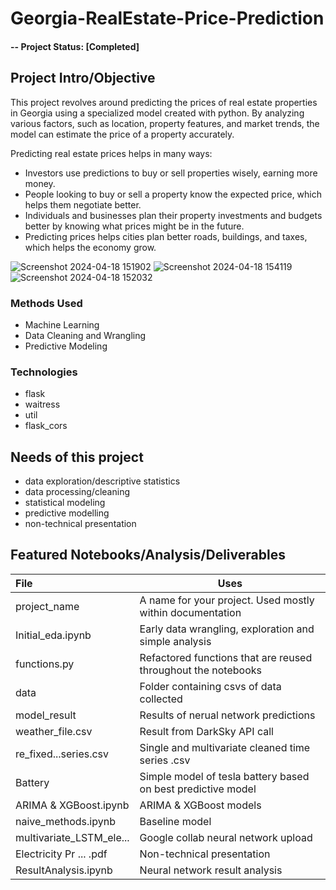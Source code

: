 # Georgia-RealEstate-Price-Prediction

#### -- Project Status: [Completed]

## Project Intro/Objective
This project revolves around predicting the prices of real estate properties in Georgia using a specialized model created with python. By analyzing various factors, such as location, property features, and market trends, the model can estimate the price of a property accurately.

Predicting real estate prices helps in many ways:

 * Investors use predictions to buy or sell properties wisely, earning more money.
 * People looking to buy or sell a property know the expected price, which helps them negotiate better.
 * Individuals and businesses plan their property investments and budgets better by knowing what prices might be in the future.
 * Predicting prices helps cities plan better roads, buildings, and taxes, which helps the economy grow.

![Screenshot 2024-04-18 151902](https://github.com/saudha-hbtlh/Georgia-RealEstate-Price-Prediction/assets/167196714/f42c502a-29ef-426d-b266-2526f7c8e2c5)
![Screenshot 2024-04-18 154119](https://github.com/saudha-hbtlh/Georgia-RealEstate-Price-Prediction/assets/167196714/efca045a-ef08-4370-a1f5-3932efed52d7)
![Screenshot 2024-04-18 152032](https://github.com/saudha-hbtlh/Georgia-RealEstate-Price-Prediction/assets/167196714/85a2dadc-6837-4037-9ba0-764e1707c451)


### Methods Used
* Machine Learning
* Data Cleaning and Wrangling
* Predictive Modeling

### Technologies
* flask
* waitress
* util
* flask_cors
## Needs of this project

- data exploration/descriptive statistics
- data processing/cleaning
- statistical modeling
- predictive modelling
- non-technical presentation


## Featured Notebooks/Analysis/Deliverables

| File                   | Uses |
| :---                    | --- |
| project_name            | A name for your project. Used mostly within documentation | 
| Initial_eda.ipynb       | Early data wrangling, exploration and simple analysis | 
| functions.py            | Refactored functions that are reused throughout the notebooks|
| data                    | Folder containing csvs of data collected |
| model_result            | Results of nerual network predictions | 
| weather_file.csv        | Result from DarkSky API call| 
| re_fixed...series.csv   | Single and multivariate cleaned time series .csv | 
| Battery                 | Simple model of tesla battery based on best predictive model | 
| ARIMA & XGBoost.ipynb   | ARIMA & XGBoost models | 
| naive_methods.ipynb     | Baseline model | 
| multivariate_LSTM_ele...| Google collab neural network upload| 
| Electricity Pr ... .pdf | Non-technical presentation | 
| ResultAnalysis.ipynb    | Neural network result analysis|

